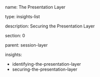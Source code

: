 name: The Presentation Layer

type: insights-list

description: Securing the Presentation Layer

section: 0

parent: session-layer

insights:
  - identifying-the-presentation-layer
  - securing-the-presentation-layer
